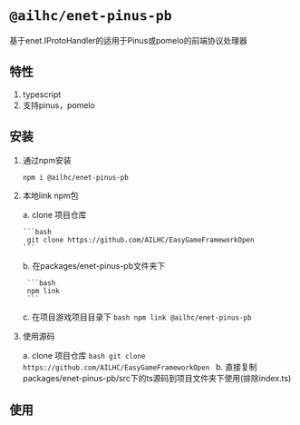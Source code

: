 # `@ailhc/enet-pinus-pb`

基于enet.IProtoHandler的适用于Pinus或pomelo的前端协议处理器

## 特性
1. typescript
2. 支持pinus，pomelo

## 安装
1. 通过npm安装
	```bash
    npm i @ailhc/enet-pinus-pb  
    ```
    	
2. 本地link npm包
	
    a. clone 项目仓库
    
       ```bash
        git clone https://github.com/AILHC/EasyGameFrameworkOpen
       ```
        
    b. 在packages/enet-pinus-pb文件夹下 

    	```bash
        npm link
        ```
    
    c. 在项目游戏项目目录下 
        ```bash
        npm link @ailhc/enet-pinus-pb
        ```   
3. 使用源码
	
    a. clone 项目仓库
        ```bash
        git clone https://github.com/AILHC/EasyGameFrameworkOpen
        ```
    b. 直接复制packages/enet-pinus-pb/src下的ts源码到项目文件夹下使用(排除index.ts)
## 使用
